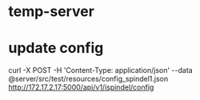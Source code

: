 # temp-server

# update config
curl -X POST -H 'Content-Type: application/json' --data @server/src/test/resources/config_spindel1.json http://172.17.2.17:5000/api/v1/ispindel/config

